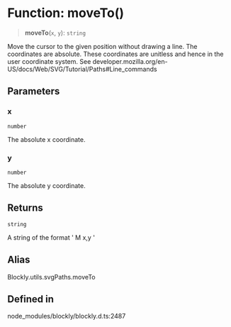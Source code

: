 # Function: moveTo()

> **moveTo**(`x`, `y`): `string`

Move the cursor to the given position without drawing a line.
The coordinates are absolute.
These coordinates are unitless and hence in the user coordinate system.
See developer.mozilla.org/en-US/docs/Web/SVG/Tutorial/Paths#Line_commands

## Parameters

### x

`number`

The absolute x coordinate.

### y

`number`

The absolute y coordinate.

## Returns

`string`

A string of the format ' M x,y '

## Alias

Blockly.utils.svgPaths.moveTo

## Defined in

node_modules/blockly/blockly.d.ts:2487
